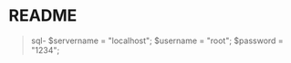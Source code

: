 # README

>   sql-
     $servername = "localhost";
     $username = "root";
     $password = "1234";
